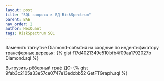 ```yaml
---
layout: post
title: "SQL запросы к БД RiskSpectrum"
parent: ВАБ
nav_order: 2
author: HexQuant
tags: RiskSpectrum SQL
---
```


Заменить тагнутые Diamond-события на сходные по индентификатору трансферные деревья:
{% gist f17d4021349e510bfb4f09aa1792027b Diamond.sql %}

Выгрузить рёберный граф ДО:
{% gist 9fab3c2105a33e57ce0747e13edcbb52 GetFTGraph.sql %}
